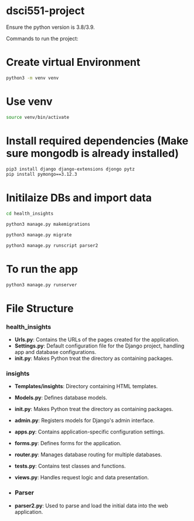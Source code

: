 # dsci551-project
Ensure the python version is 3.8/3.9.

Commands to run the project:


# Create virtual Environment
```bash 
python3 -m venv venv
```
# Use venv

```bash
source venv/bin/activate
```
# Install required dependencies (Make sure mongodb is already installed)
```bash
pip3 install django django-extensions djongo pytz
pip install pymongo==3.12.3
```

# Initilaize DBs and import data
```bash
cd health_insights
```
```bash
python3 manage.py makemigrations
  ```
```bash
python3 manage.py migrate
  ```
```bash
python3 manage.py runscript parser2
```
# To run the app

```bash
python3 manage.py runserver
```



# File Structure

### health_insights
- **Urls.py**: Contains the URLs of the pages created for the application.
- **Settings.py**: Default configuration file for the Django project, handling app and database configurations.
- **init.py**: Makes Python treat the directory as containing packages.

### insights
- **Templates/insights**: Directory containing HTML templates.
- **Models.py**: Defines database models.
- **init.py**: Makes Python treat the directory as containing packages.
- **admin.py**: Registers models for Django's admin interface.
- **apps.py**: Contains application-specific configuration settings.
- **forms.py**: Defines forms for the application.
- **router.py**: Manages database routing for multiple databases.
- **tests.py**: Contains test classes and functions.
- **views.py**: Handles request logic and data presentation.

- ### Parser
- **parser2.py**: Used to parse and load the initial data into the web application.


